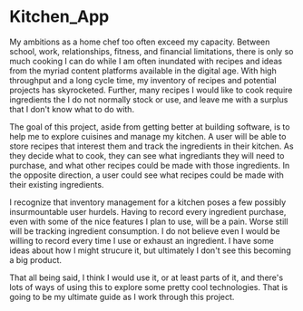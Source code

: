 # Kitchen_App

My ambitions as a home chef too often exceed my capacity. Between school, work, relationships, fitness, and financial limitations, there is only so much cooking I can do while I am often inundated with recipes and ideas from the myriad content platforms available in the digital age. With high throughput and a long cycle time, my inventory of recipes and potential projects has skyrocketed. Further, many recipes I would like to cook require ingredients the I do not normally stock or use, and leave me with a surplus that I don't know what to do with. 

The goal of this project, aside from getting better at building software, is to help me to explore cuisines and manage my kitchen. A user will be able to store recipes that interest them and track the ingredients in their kitchen. As they decide what to cook, they can see what ingrediants they will need to purchase, and what other recipes could be made with those ingredients. In the opposite direction, a user could see what recipes could be made with their existing ingredients.

I recognize that inventory management for a kitchen poses a few possibly insurmountable user hurdels. Having to record every ingredient purchase, even with some of the nice features I plan to use, will be a pain. Worse still will be tracking ingredient consumption. I do not believe even I would be willing to record every time I use or exhaust an ingredient. I have some ideas about how I might strucure it, but ultimately I don't see this becoming a big product.

That all being said, I think I would use it, or at least parts of it, and there's lots of ways of using this to explore some pretty cool technologies. That is going to be my ultimate guide as I work through this project.
